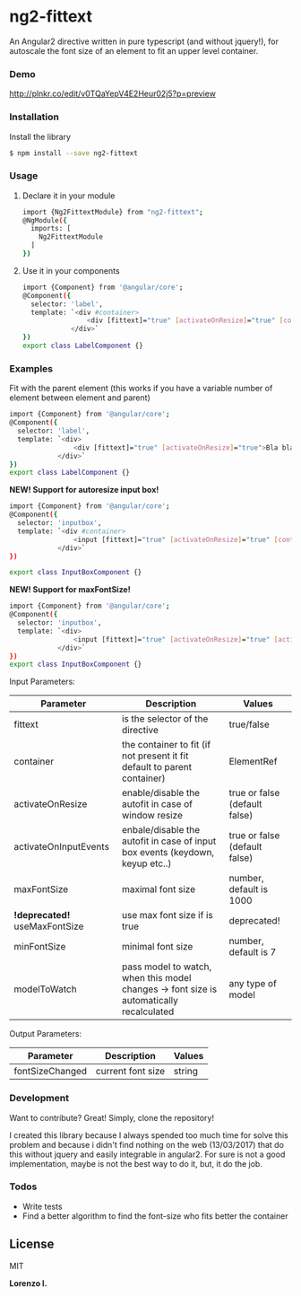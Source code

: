 # ng2-fittext

An Angular2 directive written in pure typescript (and without jquery!), for autoscale the font size of an element to fit an upper level container.

### Demo
http://plnkr.co/edit/v0TQaYepV4E2Heur02j5?p=preview

### Installation

Install the library
```sh
$ npm install --save ng2-fittext
```

### Usage
1) Declare it in your module
    ```sh
    import {Ng2FittextModule} from "ng2-fittext";
    @NgModule({
      imports: [
        Ng2FittextModule
      ]
    })
   ```
2) Use it in your components
    ```sh
   import {Component} from '@angular/core';
    @Component({
      selector: 'label',
      template: `<div #container>
                    <div [fittext]="true" [activateOnResize]="true" [container]="container">Bla bla bla...</div>
                </div>`
    })
    export class LabelComponent {}
   ```

### Examples
Fit with the parent element (this works if you have a variable number of element between element and parent)

```sh
import {Component} from '@angular/core';
@Component({
  selector: 'label',
  template: `<div>
                <div [fittext]="true" [activateOnResize]="true">Bla bla bla...</div>
            </div>`
})
export class LabelComponent {}
```

**NEW! Support for autoresize input box!**

```sh
import {Component} from '@angular/core';
@Component({
  selector: 'inputbox',
  template: `<div #container>
                <input [fittext]="true" [activateOnResize]="true" [container]="container" [activateOnInputEvents]="true">`,
            </div>`
})

export class InputBoxComponent {}
```
**NEW! Support for maxFontSize!**

```sh
import {Component} from '@angular/core';
@Component({
  selector: 'inputbox',
  template: `<div>
                <input [fittext]="true" [activateOnResize]="true" [activateOnInputEvents]="true" [minFontSize]="40" [maxFontSize]="100">`,
            </div>`
})
export class InputBoxComponent {}
```


   Input Parameters:

  | Parameter | Description | Values |
  | --- | --- | --- |
  | fittext | is the selector of the directive | true/false
  | container | the container to fit (if not present it fit default to parent container)| ElementRef
  | activateOnResize | enable/disable the autofit in case of window resize | true or false (default false)
  | activateOnInputEvents | enbale/disable the autofit in case of input box events (keydown, keyup etc..) | true or false (default false)
  | maxFontSize | maximal font size | number, default is 1000
  | **!deprecated!** useMaxFontSize | use max font size if is true | deprecated!
  | minFontSize | minimal font size | number, default is 7
  | modelToWatch | pass model to watch, when this model changes -> font size is automatically recalculated | any type of model


   Output Parameters:

  | Parameter | Description | Values |
  | --- | --- | --- |
  | fontSizeChanged | current font size | string
  
### Development

Want to contribute? Great!
Simply, clone the repository!

I created this library because I always spended too much time for solve this problem and because i didn't find nothing on the web (13/03/2017) that do this without jquery and easily integrable in angular2.
For sure is not a good implementation, maybe is not the best way to do it, but, it do the job.

### Todos

 - Write tests
 - Find a better algorithm to find the font-size who fits better the container

License
----

MIT


**Lorenzo I.**


